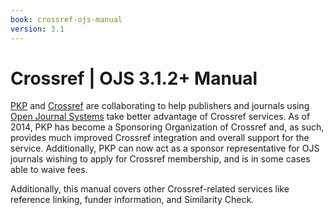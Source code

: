 ```yaml
---
book: crossref-ojs-manual
version: 3.1
---
```


# Crossref | OJS 3.1.2+ Manual

[PKP](http://pkp.sfu.ca) and [Crossref](http://www.crossref.org/) are collaborating to help publishers and journals using [Open Journal Systems](https://pkp.sfu.ca/ojs/) take better advantage of Crossref services. As of 2014, PKP has become a Sponsoring Organization of Crossref and, as such, provides much improved Crossref integration and overall support for the service. Additionally, PKP can now act as a sponsor representative for OJS journals wishing to apply for Crossref membership, and is in some cases able to waive fees.

Additionally, this manual covers other Crossref-related services like reference linking, funder information, and Similarity Check.
